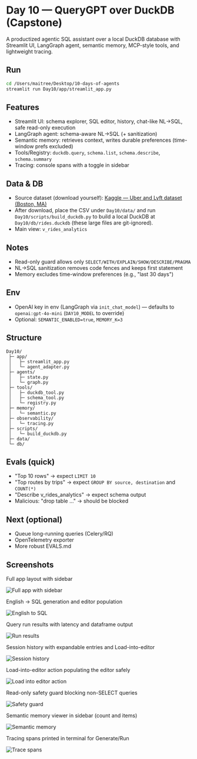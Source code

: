 # Day 10 — QueryGPT over DuckDB (Capstone)

A productized agentic SQL assistant over a local DuckDB database with Streamlit UI, LangGraph agent, semantic memory, MCP-style tools, and lightweight tracing.

## Run

```bash
cd /Users/maitree/Desktop/10-days-of-agents
streamlit run Day10/app/streamlit_app.py
```

## Features
- Streamlit UI: schema explorer, SQL editor, history, chat-like NL→SQL, safe read-only execution
- LangGraph agent: schema-aware NL→SQL (+ sanitization)
- Semantic memory: retrieves context, writes durable preferences (time-window prefs excluded)
- Tools/Registry: `duckdb.query`, `schema.list`, `schema.describe`, `schema.summary`
- Tracing: console spans with a toggle in sidebar

## Data & DB
- Source dataset (download yourself): [Kaggle — Uber and Lyft dataset (Boston, MA)](https://www.kaggle.com/datasets/brllrb/uber-and-lyft-dataset-boston-ma)
- After download, place the CSV under `Day10/data/` and run `Day10/scripts/build_duckdb.py` to build a local DuckDB at `Day10/db/rides.duckdb` (these large files are git-ignored).
- Main view: `v_rides_analytics`

## Notes
- Read-only guard allows only `SELECT/WITH/EXPLAIN/SHOW/DESCRIBE/PRAGMA`
- NL→SQL sanitization removes code fences and keeps first statement
- Memory excludes time-window preferences (e.g., "last 30 days")

## Env
- OpenAI key in env (LangGraph via `init_chat_model`) — defaults to `openai:gpt-4o-mini` (`DAY10_MODEL` to override)
- Optional: `SEMANTIC_ENABLED=true`, `MEMORY_K=3`

## Structure
```
Day10/
 ├─ app/
 │   ├─ streamlit_app.py
 │   └─ agent_adapter.py
 ├─ agents/
 │   ├─ state.py
 │   └─ graph.py
 ├─ tools/
 │   ├─ duckdb_tool.py
 │   ├─ schema_tool.py
 │   └─ registry.py
 ├─ memory/
 │   └─ semantic.py
 ├─ observability/
 │   └─ tracing.py
 ├─ scripts/
 │   └─ build_duckdb.py
 ├─ data/
 └─ db/
```

## Evals (quick)
- "Top 10 rows" → expect `LIMIT 10`
- "Top routes by trips" → expect `GROUP BY source, destination` and `COUNT(*)`
- "Describe v_rides_analytics" → expect schema output
- Malicious: "drop table ..." → should be blocked

## Next (optional)
- Queue long-running queries (Celery/RQ)
- OpenTelemetry exporter
- More robust EVALS.md

## Screenshots

Full app layout with sidebar

![Full app with sidebar](images/FullApp.png)

English → SQL generation and editor population

![English to SQL](images/EnglishtoSQL.png)

Query run results with latency and dataframe output

![Run results](images/RunResults.png)

Session history with expandable entries and Load-into-editor

![Session history](images/SessionHistory.png)

Load-into-editor action populating the editor safely

![Load into editor action](images/Load-into-editor-action.png)

Read-only safety guard blocking non-SELECT queries

![Safety guard](images/SafetyGuard.png)

Semantic memory viewer in sidebar (count and items)

![Semantic memory](images/SemanticMemory.png)

Tracing spans printed in terminal for Generate/Run

![Trace spans](images/Trace.png)
